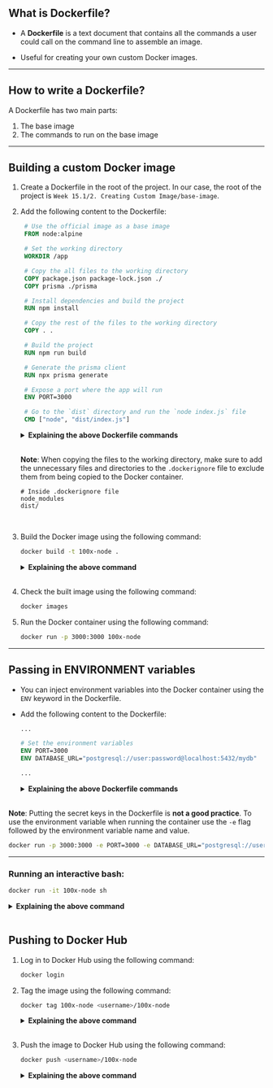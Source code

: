 ## What is Dockerfile?

- A <b>Dockerfile</b> is a text document that contains all the commands a user could call on the command line to assemble an image.

- Useful for creating your own custom Docker images.

---

## How to write a Dockerfile?

A Dockerfile has two main parts:

1. The base image
2. The commands to run on the base image

---

## Building a custom Docker image

1. Create a Dockerfile in the root of the project. In our case, the root of the project is `Week 15.1/2. Creating Custom Image/base-image`.
   <br>

2. Add the following content to the Dockerfile:

   ```Dockerfile
    # Use the official image as a base image
    FROM node:alpine

    # Set the working directory
    WORKDIR /app

    # Copy the all files to the working directory
    COPY package.json package-lock.json ./
    COPY prisma ./prisma

    # Install dependencies and build the project
    RUN npm install

    # Copy the rest of the files to the working directory
    COPY . .

    # Build the project
    RUN npm run build

    # Generate the prisma client
    RUN npx prisma generate

    # Expose a port where the app will run
    ENV PORT=3000

    # Go to the `dist` directory and run the `node index.js` file
    CMD ["node", "dist/index.js"]
   ```

    <details>
    <summary><b>Explaining the above Dockerfile commands</b></summary>

   - `FROM node:alpine`: Use the official Node.js image as a base image. The `alpine` tag is used to use the lightweight version of the Node.js image.

   - `WORKDIR /app`: Set the working directory to `/app`.

   - `RUN`: Run the commands followed by the `RUN` keyword.

   - `COPY`: Copy the files from source to destination.

   - `EXPOSE`: Expose a port where the app will run.

   - `CMD`: Run the command when the container starts.
     </details><br>

     **Note**: When copying the files to the working directory, make sure to add the unnecessary files and directories to the `.dockerignore` file to exclude them from being copied to the Docker container.

     ```plaintext
     # Inside .dockerignore file
     node_modules
     dist/
     ```

     <br>

3. Build the Docker image using the following command:

   ```bash
   docker build -t 100x-node .
   ```

   <details>
   <summary><b>Explaining the above command</b></summary>

   - `-t` flag is used to tag the image with a name.

   - `100x-node` is the name of the image.

   - `.` is the path to the Dockerfile.
   </details>
   <br>

4. Check the built image using the following command:

   ```bash
   docker images
   ```

5. Run the Docker container using the following command:

   ```bash
   docker run -p 3000:3000 100x-node
   ```

---

## Passing in ENVIRONMENT variables

- You can inject environment variables into the Docker container using the `ENV` keyword in the Dockerfile.

- Add the following content to the Dockerfile:

  ```Dockerfile
  ...

  # Set the environment variables
  ENV PORT=3000
  ENV DATABASE_URL="postgresql://user:password@localhost:5432/mydb"

  ...
  ```

  <details>
  <summary><b>Explaining the above Dockerfile commands</b></summary>

  - `ENV`: Set the environment variables.

  - `PORT=3000`: Set the `PORT` environment variable to `3000`.

  - `DATABASE_URL="postgresql://user:password@localhost:5432/mydb"`: Set the `DATABASE_URL` environment variable to `postgresql://user:password@localhost:5432/mydb`.
  </details>
  <br>

**Note**: Putting the secret keys in the Dockerfile is **not a good practice**. To use the environment variable when running the container use the `-e` flag followed by the environment variable name and value.

```bash
docker run -p 3000:3000 -e PORT=3000 -e DATABASE_URL="postgresql://user:password@localhost:5432/mydb" 100x-node
```

---

### Running an interactive bash:

```bash
docker run -it 100x-node sh
```

<details>
<summary><b>Explaining the above command</b></summary>

- `-it` flag is used to run the container in the interactive mode.

- `sh` is the command to run in the container.

- `<container_id>` is the id of the container.
</details>
<br>

## Pushing to Docker Hub

1. Log in to Docker Hub using the following command:

   ```bash
   docker login
   ```

2. Tag the image using the following command:

   ```bash
   docker tag 100x-node <username>/100x-node
   ```

   <details>
   <summary><b>Explaining the above command</b></summary>

   - `100x-node` is the name of the image.

   - `<username>/100x-node` is the username and the name of the image on Docker Hub.
   </details>
   <br>

3. Push the image to Docker Hub using the following command:

   ```bash
   docker push <username>/100x-node
   ```

   <details>
   <summary><b>Explaining the above command</b></summary>

   - `<username>/100x-node` is the username and the name of the image on Docker Hub.
   </details>
   <br>


